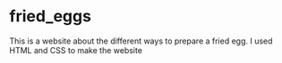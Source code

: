 # fried_eggs
This is a website about the different ways to prepare a fried egg. I used HTML and CSS to make the website
